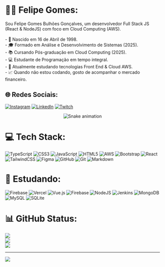 # 👦🏽 Felipe Gomes:
Sou Felipe Gomes Bulhões Gonçalves, um desenvolvedor Full Stack JS (React & NodeJS) com foco em Cloud Computing (AWS).<br><br>- 🎂 Nascido em 16 de Abril de 1998.<br>- 🎓 Formado em Análise e Desenvolvimento de Sistemas (2025).<br>- 📚 Cursando Pós-graduação em Cloud Computing (2025).<br>- 💻 Estudante de Programação em tempo integral.<br>- 🔧 Atualmente estudando tecnologias Front End & Cloud AWS.<br>- 📈 Quando não estou codando, gosto de acompanhar o mercado financeiro.


## 🌐 Redes Sociais:
[![Instagram](https://img.shields.io/badge/Instagram-%23E4405F.svg?logo=Instagram&logoColor=white)](https://instagram.com/felipegbulhoes) [![LinkedIn](https://img.shields.io/badge/LinkedIn-%230077B5.svg?logo=linkedin&logoColor=white)](https://linkedin.com/in/FelipeBulhões) [![Twitch](https://img.shields.io/badge/Twitch-%239146FF.svg?logo=Twitch&logoColor=white)](https://twitch.tv/Felgs1) 

<div align="center">
  <img src="https://profile-readme-generator.com/assets/snake.svg" alt="Snake animation" />
</div>

# 💻 Tech Stack:
![TypeScript](https://img.shields.io/badge/typescript-%23007ACC.svg?style=for-the-badge&logo=typescript&logoColor=white) ![CSS3](https://img.shields.io/badge/css3-%231572B6.svg?style=for-the-badge&logo=css3&logoColor=white) ![JavaScript](https://img.shields.io/badge/javascript-%23323330.svg?style=for-the-badge&logo=javascript&logoColor=%23F7DF1E) ![HTML5](https://img.shields.io/badge/html5-%23E34F26.svg?style=for-the-badge&logo=html5&logoColor=white) ![AWS](https://img.shields.io/badge/AWS-%23FF9900.svg?style=for-the-badge&logo=amazon-aws&logoColor=white)  ![Bootstrap](https://img.shields.io/badge/bootstrap-%238511FA.svg?style=for-the-badge&logo=bootstrap&logoColor=white) ![React](https://img.shields.io/badge/react-%2320232a.svg?style=for-the-badge&logo=react&logoColor=%2361DAFB) ![TailwindCSS](https://img.shields.io/badge/tailwindcss-%2338B2AC.svg?style=for-the-badge&logo=tailwind-css&logoColor=white) ![Figma](https://img.shields.io/badge/figma-%23F24E1E.svg?style=for-the-badge&logo=figma&logoColor=white) ![GitHub](https://img.shields.io/badge/github-%23121011.svg?style=for-the-badge&logo=github&logoColor=white) ![Git](https://img.shields.io/badge/git-%23F05033.svg?style=for-the-badge&logo=git&logoColor=white) ![Markdown](https://img.shields.io/badge/markdown-%23000000.svg?style=for-the-badge&logo=markdown&logoColor=white)

# 📕 Estudando:
![Firebase](https://img.shields.io/badge/firebase-%23039BE5.svg?style=for-the-badge&logo=firebase) ![Vercel](https://img.shields.io/badge/vercel-%23000000.svg?style=for-the-badge&logo=vercel&logoColor=white) ![Vue.js](https://img.shields.io/badge/vue.js-%2335495e.svg?style=for-the-badge&logo=vuedotjs&logoColor=%234FC08D) ![Firebase](https://img.shields.io/badge/firebase-a08021?style=for-the-badge&logo=firebase&logoColor=ffcd34)  ![NodeJS](https://img.shields.io/badge/node.js-6DA55F?style=for-the-badge&logo=node.js&logoColor=white) ![Jenkins](https://img.shields.io/badge/jenkins-%232C5263.svg?style=for-the-badge&logo=jenkins&logoColor=white) ![MongoDB](https://img.shields.io/badge/MongoDB-%234ea94b.svg?style=for-the-badge&logo=mongodb&logoColor=white) ![MySQL](https://img.shields.io/badge/mysql-4479A1.svg?style=for-the-badge&logo=mysql&logoColor=white) ![SQLite](https://img.shields.io/badge/sqlite-%2307405e.svg?style=for-the-badge&logo=sqlite&logoColor=white)

# 📊 GitHub Status:
![](https://github-readme-stats.vercel.app/api?username=felipegbulhoes&theme=midnight-purple&hide_border=true&include_all_commits=true&count_private=false)<br/>
![](https://nirzak-streak-stats.vercel.app/?user=felipegbulhoes&theme=midnight-purple&hide_border=true)<br/>
![](https://github-readme-stats.vercel.app/api/top-langs/?username=felipegbulhoes&theme=midnight-purple&hide_border=true&include_all_commits=true&count_private=false&layout=compact)

---
[![](https://visitcount.itsvg.in/api?id=felipegbulhoes&icon=9&color=1)](https://visitcount.itsvg.in)
